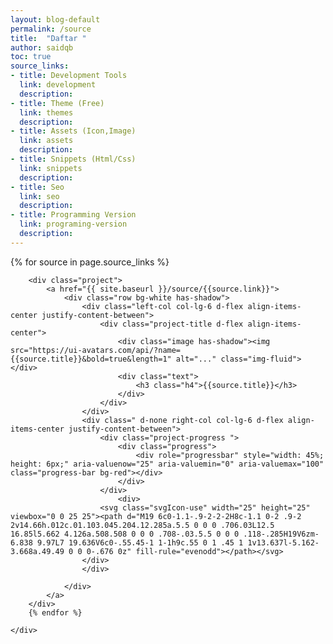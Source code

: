 ```yaml
---
layout: blog-default
permalink: /source
title:  "Daftar "
author: saidqb
toc: true
source_links:
- title: Development Tools
  link: development
  description: 
- title: Theme (Free)
  link: themes
  description: 
- title: Assets (Icon,Image)
  link: assets
  description: 
- title: Snippets (Html/Css)
  link: snippets
  description: 
- title: Seo
  link: seo
  description: 
- title: Programming Version
  link: programing-version
  description: 
---
```


<section class="source-main projects no-padding-top">
	<div class="container">
		<!-- Project-->
		{% for source in page.source_links %}

		<div class="project">
			<a href="{{ site.baseurl }}/source/{{source.link}}">
				<div class="row bg-white has-shadow">
					<div class="left-col col-lg-6 d-flex align-items-center justify-content-between">
						<div class="project-title d-flex align-items-center">
							<div class="image has-shadow"><img src="https://ui-avatars.com/api/?name={{source.title}}&bold=true&length=1" alt="..." class="img-fluid"></div>
							<div class="text">
								<h3 class="h4">{{source.title}}</h3>
							</div>
						</div>
					</div>
					<div class=" d-none right-col col-lg-6 d-flex align-items-center justify-content-between">
						<div class="project-progress ">
							<div class="progress">
								<div role="progressbar" style="width: 45%; height: 6px;" aria-valuenow="25" aria-valuemin="0" aria-valuemax="100" class="progress-bar bg-red"></div>
							</div>
						</div>
							<div>
						<svg class="svgIcon-use" width="25" height="25" viewbox="0 0 25 25"><path d="M19 6c0-1.1-.9-2-2-2H8c-1.1 0-2 .9-2 2v14.66h.012c.01.103.045.204.12.285a.5.5 0 0 0 .706.03L12.5 16.85l5.662 4.126a.508.508 0 0 0 .708-.03.5.5 0 0 0 .118-.285H19V6zm-6.838 9.97L7 19.636V6c0-.55.45-1 1-1h9c.55 0 1 .45 1 1v13.637l-5.162-3.668a.49.49 0 0 0-.676 0z" fill-rule="evenodd"></path></svg>
					</div>
					</div>
				
				</div>
			</a>
		</div>
		{% endfor %}

	</div>
</section>